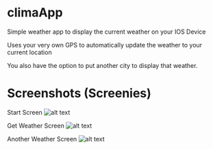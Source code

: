 # climaApp

Simple weather app to display the current weather on your IOS Device

Uses your very own GPS to automatically update the weather to your current location

You also have the option to put another city to display that weather.



# Screenshots (Screenies)

Start Screen
![alt text](https://ibb.co/jakOdo)




Get Weather Screen
![alt text](https://ibb.co/eHoWW8)




Another Weather Screen
![alt text](https://ibb.co/fjf6yo)

